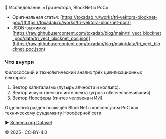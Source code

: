 🚀 Исследование: «Три вектора, BlockNet и PoC»

- Оригинальная статья: [https://toxadab.ru/works/tri-vektora-blocknet-poc/](https://toxadab.ru/works/tri-vektora-blocknet-poc/)
- JSON-выжимка: [https://raw.githubusercontent.com/toxadab/blog/main/tri_vect_blocknet_poc/data/tri_vect_blocknet_poc.json](https://raw.githubusercontent.com/toxadab/blog/main/data/tri_vect_blocknet_poc.json)

### Что внутри
Философский и технологический анализ трёх цивилизационных векторов:  
1. Вектор капитализма (пузырь алчности и коллапс).  
2. Вектор искусственного интеллекта (угроза обесчеловечивания).  
3. Вектор Ноосферы (синтез человека и ИИ).  

Отдельный раздел посвящён BlockNet с консенсусом PoC как техническому фундаменту Ноосферной сети.

▶ [Schema.org Dataset](https://schema.org/Dataset)

© 2025 · CC-BY-4.0